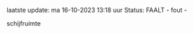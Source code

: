laatste update: 
ma 16-10-2023 13:18   uur 
Status: FAALT - fout - 
<div class="service R">schijfruimte</div>